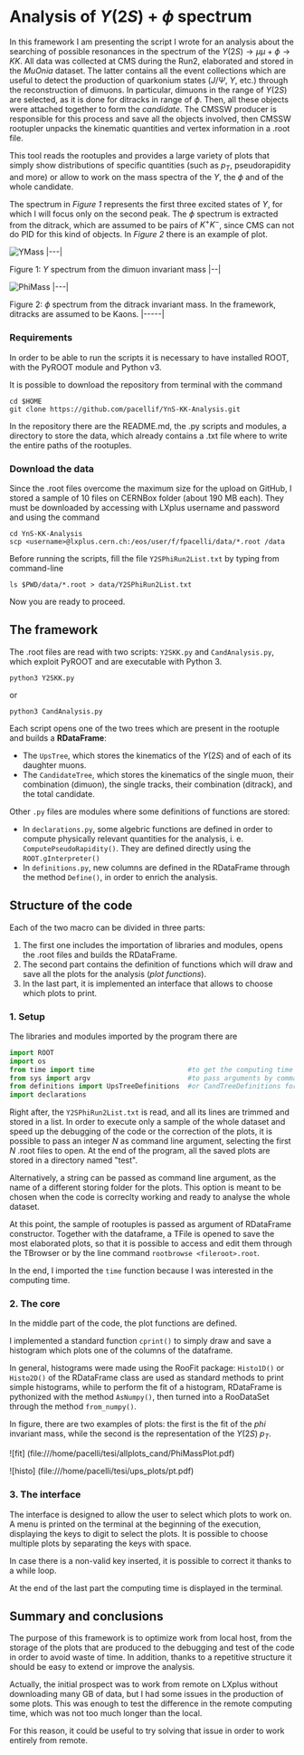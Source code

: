 # Analysis of $\Upsilon(2S)$ + $\phi$ spectrum

In this framework I am presenting the script I wrote for an analysis about the searching of possible resonances in the spectrum of the $\Upsilon(2S) \rightarrow \mu\mu + \phi \rightarrow KK$. 
All data was collected at CMS during the Run2, elaborated and stored in the _MuOnia_ dataset. 
The latter contains all the event collections which are useful to detect the production of quarkonium states ($J/\Psi$, $\Upsilon$, etc.) through the reconstruction of dimuons. 
In particular, dimuons in the range of $\Upsilon(2S)$ are selected, as it is done for ditracks in range of $\phi$. Then, all these objects were attached together to form the *candidate*. 
The CMSSW producer is responsible for this process and save all the objects involved, then CMSSW rootupler unpacks the kinematic quantities and vertex information in a .root file. 

This tool reads the rootuples and provides a large variety of plots that simply show distributions of specific quantities (such as $p_T$, pseudorapidity and more) or allow to work on the mass spectra of the $\Upsilon$, the $\phi$ and of the whole candidate.

The spectrum in *Figure 1* represents the first three excited states of $\Upsilon$, for which I will focus only on the second peak. 
The $\phi$ spectrum is extracted from the ditrack, which are assumed to be pairs of $K^+K^-$, since CMS can not do PID for this kind of objects. 
In *Figure 2* there is an example of plot.

![YMass](https://upload.wikimedia.org/wikipedia/commons/e/e0/Upsilon_mesons_CMS.svg)
|---|

Figure 1: $\Upsilon$ spectrum from the dimuon invariant mass
|--|


![PhiMass](https://www.science20.com/files/images/phicms.png)
|---|

Figure 2: $\phi$ spectrum from the ditrack invariant mass. In the framework, ditracks are assumed to be Kaons.
|-----|


### Requirements

In order to be able to run the scripts it is necessary to have installed ROOT, with the PyROOT module and Python v3.

It is possible to download the repository from terminal with the command
```
cd $HOME
git clone https://github.com/pacellif/YnS-KK-Analysis.git
```
In the repository there are the README.md, the .py scripts and modules, a directory to store the data, which already contains a .txt file where to write the entire paths of the rootuples.


### Download the data

Since the .root files overcome the maximum size for the upload on GitHub, I stored a sample of 10 files on CERNBox folder (about 190 MB each). They must be downloaded by accessing with LXplus username and password and using the command

```
cd YnS-KK-Analysis
scp <username>@lxplus.cern.ch:/eos/user/f/fpacelli/data/*.root /data
```

Before running the scripts, fill the file `Y2SPhiRun2List.txt` by typing from command-line
```
ls $PWD/data/*.root > data/Y2SPhiRun2List.txt
```

Now you are ready to proceed.

## The framework

The .root files are read with two scripts: `Y2SKK.py` and `CandAnalysis.py`, which exploit PyROOT and are executable with Python 3.

```
python3 Y2SKK.py
```
or 
```
python3 CandAnalysis.py
```

Each script opens one of the two trees which are present in the rootuple and builds a **RDataFrame**:

- The `UpsTree`, which stores the kinematics of the $\Upsilon(2S)$ and of each of its daughter muons.
- The `CandidateTree`, which stores the kinematics of the single muon, their combination (dimuon), the single tracks, their combination (ditrack), and the total candidate. 

Other `.py` files are modules where some definitions of functions are stored:
- In `declarations.py`, some algebric functions are defined in order to compute physically relevant quantities for the analysis, i. e. `ComputePseudoRapidity()`. They are defined directly using the `ROOT.gInterpreter()`
- In `definitions.py`, new columns are defined in the RDataFrame through the method `Define()`, in order to enrich the analysis.


## Structure of the code

Each of the two macro can be divided in three parts:
1. The first one includes the importation of libraries and modules, opens the .root files and builds the RDataFrame.
2. The second part contains the definition of functions which will draw and save all the plots for the analysis (_plot functions_).
3. In the last part, it is implemented an interface that allows to choose which plots to print.

### 1. Setup

The libraries and modules imported by the program there are
```py
import ROOT 
import os
from time import time						#to get the computing time
from sys import argv						#to pass arguments by command line
from definitions import UpsTreeDefinitions	#or CandTreeDefinitions for the other script
import declarations
```
Right after, the `Y2SPhiRun2List.txt` is read, and all its lines are trimmed and stored in a list.
In order to execute only a sample of the whole dataset and speed up the debugging of the code or the correction of the plots, it is possible to pass an integer _N_ as command line argument, selecting the first _N_ .root files to open. At the end of the program, all the saved plots are stored in a directory named "test".

Alternatively, a string can be passed as command line argument, as the name of a different storing folder for the plots. This option is meant to be chosen when the code is correclty working and ready to analyse the whole dataset.

At this point, the sample of rootuples is passed as argument of RDataFrame constructor. Together with the dataframe, a TFile is opened to save the most elaborated plots, so that it is possible to access and edit them through the TBrowser or by the line command `rootbrowse <fileroot>.root`.

In the end, I imported the `time` function because I was interested in the computing time.

### 2. The core

In the middle part of the code, the plot functions are defined. 

I implemented a standard function `cprint()` to simply draw and save a histogram which plots one of the columns of the dataframe.

In general, histograms were made using the RooFit package: 
`Histo1D()` or `Histo2D()` of the RDataFrame class are used as standard methods to print simple histograms, while to perform the fit of a histogram, RDataFrame is pythonized with the method `AsNumpy()`, then turned into a RooDataSet through the method `from_numpy()`.

In figure, there are two examples of plots: the first is the fit of the $phi$ invariant mass, while the second is the representation of the $\Upsilon(2S)\;p_T$.

![fit] (file:///home/pacelli/tesi/allplots_cand/PhiMassPlot.pdf)

![histo] (file:///home/pacelli/tesi/ups_plots/pt.pdf)


### 3. The interface

The interface is designed to allow the user to select which plots to work on. A menu is printed on the terminal at the beginning of the execution, displaying the keys to digit to select the plots. It is possible to choose multiple plots by separating the keys with space.

In case there is a non-valid key inserted, it is possible to correct it thanks to a while loop.

At the end of the last part the computing time is displayed in the terminal.

## Summary and conclusions

The purpose of this framework is to optimize work from local host, from the storage of the plots that are produced to the debugging and test of the code in order to avoid waste of time. 
In addition, thanks to a repetitive structure it should be easy to extend or improve the analysis.

Actually, the initial prospect was to work from remote on LXplus without downloading many GB of data, but I had some issues in the production of some plots. This was enough to test the difference in the remote computing time, which was not too much longer than the local.

For this reason, it could be useful to try solving that issue in order to work entirely from remote. 







